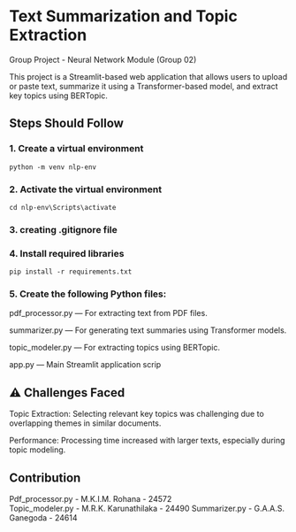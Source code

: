 # Text Summarization and Topic Extraction
Group Project - Neural Network Module (Group 02)

This project is a Streamlit-based web application that allows users to upload or paste text, summarize it using a Transformer-based model, and extract key topics using BERTopic.

## Steps Should Follow

### 1. Create a virtual environment
  ```
  python -m venv nlp-env
  ```
### 2. Activate the virtual environment

  ```
  cd nlp-env\Scripts\activate
  ```
### 3. creating .gitignore file

### 4. Install required libraries

  ```
  pip install -r requirements.txt
  ```
### 5. Create the following Python files:

   pdf_processor.py — For extracting text from PDF files.

   summarizer.py — For generating text summaries using Transformer models.

   topic_modeler.py — For extracting topics using BERTopic.

   app.py — Main Streamlit application scrip

## ⚠️ Challenges Faced

Topic Extraction: Selecting relevant key topics was challenging due to overlapping themes in similar documents.

Performance: Processing time increased with larger texts, especially during topic modeling.

## Contribution        
Pdf_processor.py - M.K.I.M. Rohana - 24572       
Topic_modeler.py - M.R.K. Karunathilaka - 24490
Summarizer.py    - G.A.A.S. Ganegoda - 24614

